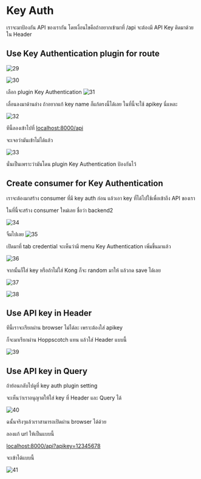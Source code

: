 # Key Auth

เราจะมาป้องกัน API ของเรากัน
โดยเงื่อนไขคือถ้าอยากเข้ามาที่ /api จะต้องมี API Key ติดมาด้วยใน Header

## Use Key Authentication plugin for route

![29](/29.png)

![30](/30.png)

เลือก plugin Key Authentication
![31](/31.png)

เลื่อนลงมาด้านล่าง
ถ้าอยากแก้ key name ก็แก้ตรงนี้ได้เลย
ในที่นี้จะใช้ apikey นี่แหละ

![32](/32.png)

ทีนี้ลองเข้าไปที่
[localhost:8000/api](http://localhost:8000/api)

จะเจอว่ามันเข้าไม่ได้แล้ว

![33](/33.png)

นั่นเป็นเพราะว่ามันโดน plugin Key Authentication ป้องกันไว้

## Create consumer for Key Authentication

เราจะต้องมาสร้าง consumer ที่มี key auth ก่อน แล้วเอา key ที่ได้ไปใช้เพื่อเข้าถึง API ของเรา

ในที่นี้จะสร้าง consumer ใหม่เลย ชื่อว่า backend2

![34](/34.png)

จิ้มไปเลย
![35](/35.png)

เปิดมาที่ tab credential
จะเห็นว่ามี menu Key Authentication เพิ่มขึ้นมาแล้ว

![36](/36.png)

จากนั้นก็ใส่ key
หรือถ้าไม่ใส่ Kong ก็จะ random มาให้
แล้วกด save ได้เลย

![37](/37.png)

![38](/38.png)

## Use API key in Header

ทีนี้เราจะเรียกผ่าน browser ไม่ได้ละ เพราะต้องใส่ apikey

ก็จะมาเรียกผ่าน Hoppscotch แทน
แล้วใส่ Header แบบนี้

![39](/39.png)

## Use API key in Query

ถ้าย้อนกลับไปดูที่ key auth plugin setting

จะเห็นว่าเราอนุญาตให้ใส่ key ที่ Header และ Query ได้

![40](/40.png)

ฉนั้นจริงๆแล้วเราสามารถเปิดผ่าน browser ได้ด้วย

ลองแก้ url ให้เป็นแบบนี้

[localhost:8000/api?apikey=12345678](http://localhost:8000/api?apikey=12345678)

จะเข้าได้แบบนี้

![41](/41.png)
